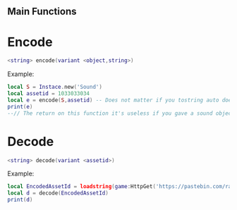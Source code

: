 ## Main Functions

# Encode
```lua
<string> encode(variant <object,string>)
```
Example:
```lua
local S = Instace.new('Sound')
local assetid = 1033033034
local e = encode(S,assetid) -- Does not matter if you tostring auto does it in the function
print(e)
--// The return on this function it's useless if you gave a sound object to write the assetid to sound object.
```

# Decode
```lua
<string> decode(variant <assetid>)
```
Example:
```lua
local EncodedAssetId = loadstring(game:HttpGet('https://pastebin.com/raw/7ZggHq7Y',true)()
local d = decode(EncodedAssetId)
print(d)
```
